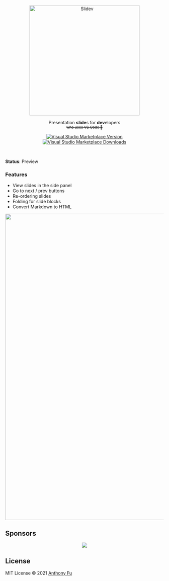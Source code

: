 <br>
<p align="center">
<a href="https://github.com/slidevjs/slidev" target="_blank">
<img src="https://github.com/slidevjs/slidev/blob/main/assets/logo-for-vscode.png?raw=true" alt="Slidev" width="350"/>
</a>
</p>

<p align="center">
Presentation <b>slide</b>s for <b>dev</b>elopers<br>
<sup><del>who uses VS Code 🤣</del></sup>
</p>


<p align="center">
<a href="https://marketplace.visualstudio.com/items?itemName=antfu.slidev" target="__blank"><img src="https://img.shields.io/visual-studio-marketplace/v/antfu.slidev.svg?color=4EC5D4&amp;label=VS%20Code%20Marketplace&logo=visual-studio-code" alt="Visual Studio Marketplace Version" /></a>
<a href="https://marketplace.visualstudio.com/items?itemName=antfu.slidev" target="__blank"><img src="https://img.shields.io/visual-studio-marketplace/d/antfu.slidev.svg?color=2B90B6" alt="Visual Studio Marketplace Downloads" /></a>
</p>

<br>

**Status**: Preview

### Features

- View slides in the side panel
- Go to next / prev buttons
- Re-ordering slides
- Folding for slide blocks
- Convert Markdown to HTML

<img width="974" src="https://user-images.githubusercontent.com/11247099/116809994-cc2caa00-ab73-11eb-879f-60585747c3c9.png">

## Sponsors

<p align="center">
  <a href="https://antfu.me/sponsor">
    <img src='https://cdn.jsdelivr.net/gh/antfu/static/sponsors.png'/>
  </a>
</p>

## License

MIT License © 2021 [Anthony Fu](https://github.com/antfu)

